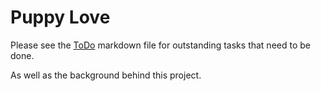 # Puppy Love

Please see the [ToDo](https://github.com/JamieBort/PuppyLove/blob/master/ToDo.md) markdown file for outstanding tasks that need to be done. 

As well as the background behind this project.